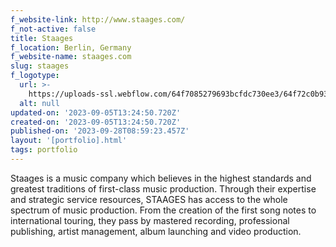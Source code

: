 ```yaml
---
f_website-link: http://www.staages.com/
f_not-active: false
title: Staages
f_location: Berlin, Germany
f_website-name: staages.com
slug: staages
f_logotype:
  url: >-
    https://uploads-ssl.webflow.com/64f7085279693bcfdc730ee3/64f72c0b939880d50dd5635d_STAAGES.jpg
  alt: null
updated-on: '2023-09-05T13:24:50.720Z'
created-on: '2023-09-05T13:24:50.720Z'
published-on: '2023-09-28T08:59:23.457Z'
layout: '[portfolio].html'
tags: portfolio
---
```


Staages is a music company which believes in the highest standards and greatest traditions of first-class music production. Through their expertise and strategic service resources, STAAGES has access to the whole spectrum of music production. From the creation of the first song notes to international touring, they pass by mastered recording, professional publishing, artist management, album launching and video production.  

  

‍
